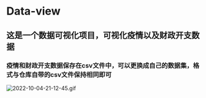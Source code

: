 # Data-view
## 这是一个数据可视化项目，可视化疫情以及财政开支数据
###  疫情和财政开支数据保存在csv文件中，可以更换成自己的数据集，格式与仓库自带的csv文件保持相同即可
![2022-10-04-21-12-45.gif](attachment:2022-10-04-21-12-45.gif)
